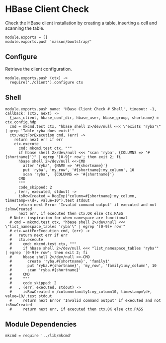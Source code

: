 
# HBase Client Check

Check the HBase client installation by creating a table, inserting a cell and
scanning the table.

    module.exports = []
    module.exports.push 'masson/bootstrap/'

## Configure

Retrieve the client configuration.

    module.exports.push (ctx) ->
      require('./client').configure ctx

## Shell

    module.exports.push name: 'HBase Client Check # Shell', timeout: -1, callback: (ctx, next) ->
      {jaas_client, hbase_conf_dir, hbase_user, hbase_group, shortname} = ctx.config.hdp
      cmd = mkcmd.test ctx, "hbase shell 2>/dev/null <<< \"exists 'ryba'\" | grep 'Table ryba does exist'"
      ctx.waitForExecution cmd, (err) ->
        return next err if err
        ctx.execute
          cmd: mkcmd.test ctx, """
          if hbase shell 2>/dev/null <<< "scan 'ryba', {COLUMNS => '#{shortname}'}" | egrep '[0-9]+ row'; then exit 2; fi
          hbase shell 2>/dev/null <<-CMD
            alter 'ryba', {NAME => '#{shortname}'}
            put 'ryba', 'my_row', '#{shortname}:my_column', 10
            scan 'ryba',  {COLUMNS => '#{shortname}'}
          CMD
          """
          code_skipped: 2
        , (err, executed, stdout) ->
          isRowCreated = RegExp("column=#{shortname}:my_column, timestamp=\\d+, value=10").test stdout
          return next Error 'Invalid command output' if executed and not isRowCreated
          next err, if executed then ctx.OK else ctx.PASS
      # Note: inspiration for when namespace are functional
      # cmd = mkcmd.test ctx, "hbase shell 2>/dev/null <<< \"list_namespace_tables 'ryba'\" | egrep '[0-9]+ row'"
      # ctx.waitForExecution cmd, (err) ->
      #   return next err if err
      #   ctx.execute
      #     cmd: mkcmd.test ctx, """
      #     if hbase shell 2>/dev/null <<< "list_namespace_tables 'ryba'" | egrep '[0-9]+ row'; then exit 2; fi
      #     hbase shell 2>/dev/null <<-CMD
      #       create 'ryba.#{shortname}', 'family1'
      #       put 'ryba.#{shortname}', 'my_row', 'family1:my_column', 10
      #       scan 'ryba.#{shortname}'
      #     CMD
      #     """
      #     code_skipped: 2
      #   , (err, executed, stdout) ->
      #     isRowCreated = /column=family1:my_column10, timestamp=\d+, value=10/.test stdout
      #     return next Error 'Invalid command output' if executed and not isRowCreated
      #     return next err, if executed then ctx.OK else ctx.PASS

## Module Dependencies

    mkcmd = require '../lib/mkcmd'